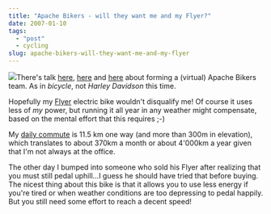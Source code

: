```yaml
---
title: "Apache Bikers - will they want me and my Flyer?"
date: 2007-01-10
tags: 
  - "post"
  - cycling
slug: apache-bikers-will-they-want-me-and-my-flyer
---
```


![](http://codeconsult.ch/bertrand/archives/images/biketec-flyer.jpg)There's talk [here](http://wooga.drbacchus.com/?p=1427), [here](http://www.andrewsavory.com/blog/archives/001235.html) and [here](http://www.1060.org/blogxter/entry?publicid=419121E1FA6E93F003444C53C1384154&token=) about forming a (virtual) Apache Bikers team. As in _bicycle_, not _Harley Davidson_ this time.

Hopefully my [Flyer](http://biketec.ch/) electric bike wouldn't disqualify me! Of course it uses less of _my_ power, but running it all year in any weather might compensate, based on the mental effort that this requires ;-)

My [daily commute](http://www.gmap-pedometer.com/?r=632381) is 11.5 km one way (and more than 300m in elevation), which translates to about 370km a month or about 4'000km a year given that I'm not always at the office.

The other day I bumped into someone who sold his Flyer after realizing that you must still pedal uphill...I guess he should have tried that before buying. The nicest thing about this bike is that it allows you to use less energy if you're tired or when weather conditions are too depressing to pedal happily. But you still need some effort to reach a decent speed!

